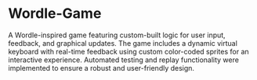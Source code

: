 # Wordle-Game
A Wordle-inspired game featuring custom-built logic for user input, feedback, and graphical updates. The game includes a dynamic virtual keyboard with real-time feedback using custom color-coded sprites for an interactive experience. Automated testing and replay functionality were implemented to ensure a robust and user-friendly design.
